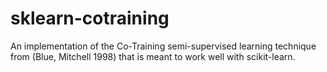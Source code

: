 # sklearn-cotraining
An implementation of the Co-Training semi-supervised learning technique from (Blue, Mitchell 1998) that is meant to work well with scikit-learn.

